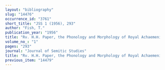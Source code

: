 ```yaml
---
layout: "bibliography"
slug: "14476"
occurrence_id: "3761"
short_title: "JSS 1 (1956), 293"
author: "Fish, T."
publication_year: "1956"
title: "Rv. H.H. Paper, the Phonology and Morphology of Royal Achaemenid Elamite"
volume_no_: "1"
pages: "293"
journal: "Journal of Semitic Studies"
title: "Rv. H.H. Paper, the Phonology and Morphology of Royal Achaemenid Elamite"
previous_item: "14479"
---
```

